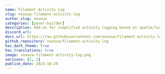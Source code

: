 ```yaml
---
name: Filament Activity Log
slug: noxoua-filament-activity-log
author_slug: noxoua
categories: [panel-builder]
description: Add-on for simplified activity logging based on spatie/laravel-activitylog package.
discord_url:
docs_url: https://raw.githubusercontent.com/noxoua/filament-activity-log/main/README.md
github_repository: noxoua/filament-activity-log
has_dark_theme: true
has_translations: true
image: noxoua-filament-activity-log.png
versions: [2, 3]
publish_date: 2023-10-29
---
```

